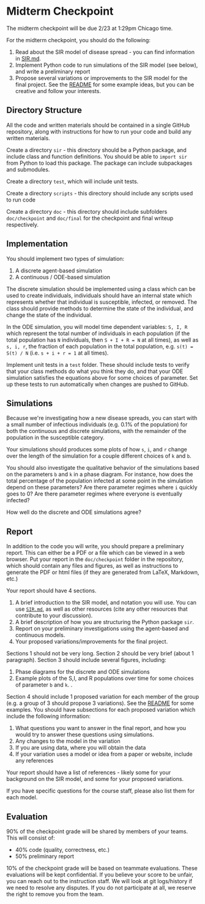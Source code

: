 # Midterm Checkpoint

The midterm checkpoint will be due 2/23 at 1:29pm Chicago time.

For the midterm checkpoint, you should do the following:
1. Read about the SIR model of disease spread - you can find information in [SIR.md](SIR.md).
2. Implement Python code to run simulations of the SIR model (see below), and write a preliminary report
3. Propose several variations or improvements to the SIR model for the final project.  See the  [README](README.md) for some example ideas, but you can be creative and follow your interests.

## Directory Structure

All the code and written materials should be contained in a single GitHub repository, along with instructions for how to run your code and build any written materials.

Create a directory `sir` - this directory should be a Python package, and include class and function definitions.  You should be able to `import sir` from Python to load this package. The package can include subpackages and submodules.

Create a directory `test`, which will include unit tests.

Create a directory `scripts` - this directory should include any scripts used to run code

Create a directory `doc` - this directory should include subfolders `doc/checkpoint` and `doc/final` for the checkpoint and final writeup respectively.


## Implementation

You should implement two types of simulation:
1. A discrete agent-based simulation
2. A continuous / ODE-based simulation

The discrete simulation should be implemented using a class which can be used to create individuals, individuals should have an internal state which represents whether that individual is susceptible, infected, or removed.  The class should provide methods to determine the state of the individual, and change the state of the individual.

In the ODE simulation, you will model time dependent variables: `S, I, R` which represent the total number of individuals in each population (if the total population has `N` individuals, then `S + I + R = N` at all times), as well as `s, i, r`, the fraction of each population in the total population, e.g. `s(t) = S(t) / N` (i.e. `s + i + r = 1` at all times).

Implement unit tests in a `test` folder.  These should include tests to verify that your class methods do what you think they do, and that your ODE simulation satisfies the equations above for some choices of parameter.  Set up these tests to run automatically when changes are pushed to GitHub.

## Simulations

Because we're investigating how a new disease spreads, you can start with a small number of infectious individuals (e.g. 0.1% of the population) for both the continuous and discrete simulations, with the remainder of the population in the susceptible category.

Your simulations should produces some plots of how `s`, `i`, and `r` change over the length of the simulation for a couple different choices of `k` and `b`.

You should also investigate the qualitative behavior of the simulations based on the parameters `b` and `k` in a phase diagram.  For instance, how does the total percentage of the population infected at some point in the simulation depend on these parameters?  Are there parameter regimes where `i` quickly goes to 0?  Are there parameter regimes where everyone is eventually infected?

How well do the discrete and ODE simulations agree?

## Report

In addition to the code you will write, you should prepare a preliminary report.  This can either be a PDF or a file which can be viewed in a web browser.  Put your report in the `doc/checkpoint` folder in the repository, which should contain any files and figures, as well as instructions to generate the PDF or html files (if they are generated from LaTeX, Markdown, etc.)

Your report should have 4 sections.
1. A brief introduction to the SIR model, and notation you will use.  You can use [`SIR.md`](SIR.md), as well as other resources (cite any other resources that contribute to your discussion).
2. A brief description of how you are structuring the Python package `sir`.
3. Report on your preliminary investigations using the agent-based and continuous models.
4. Your proposed variations/improvements for the final project.

Sections 1 should not be very long.  Section 2 should be very brief (about 1 paragraph). Section 3 should include several figures, including:
1. Phase diagrams for the discrete and ODE simulations
2. Example plots of the S,I, and R populations over time for some choices of parameter `b` and `k`.
.  

Section 4 should include 1 proposed variation for each member of the group (e.g. a group of 3 should propose 3 variations).  See the [README](README.md) for some examples.  You should have subsections for each proposed variation which include the following information:
1. What questions you want to answer in the final report, and how you would try to answer these questions using simulations.
2. Any changes to the model in the variation
3. If you are using data, where you will obtain the data
4. If your variation uses a model or idea from a paper or website, include any references

Your report should have a list of references - likely some for your background on the SIR model, and some for your proposed variations.

If you have specific questions for the course staff, please also list them for each model.

## Evaluation

90% of the checkpoint grade will be shared by members of your teams.  This will consist of:
* 40% code (quality, correctness, etc.)
* 50% preliminary report

10% of the checkpoint grade will be based on teammate evaluations.  These evaluations will be kept confidential.  If you believe your score to be unfair, you can reach out to the instruction staff.  We will look at git logs/history if we need to resolve any disputes.  If you do not participate at all, we reserve the right to remove you from the team.
